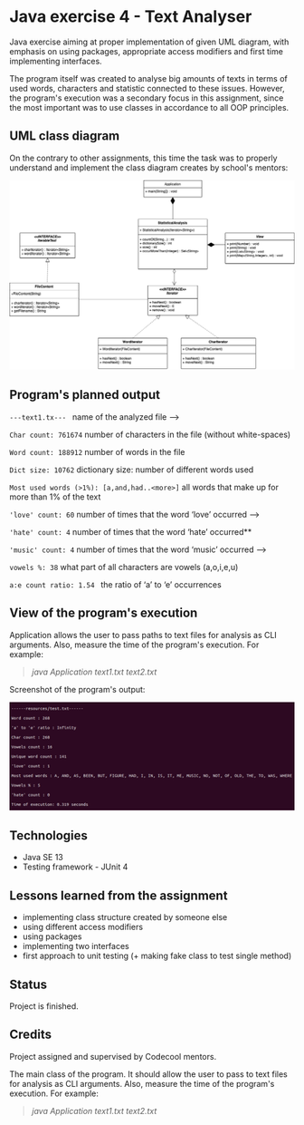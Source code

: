 # Java exercise 4 - Text Analyser

Java exercise aiming at proper implementation of given UML diagram, with emphasis on using packages, appropriate access modifiers and first time implementing interfaces.

The program itself was created to analyse big amounts of texts in terms of used words, characters and statistic connected to these issues. However, the program's execution was a secondary focus in this assignment, since the most important was to use classes in accordance to all OOP principles.

## UML class diagram

On the contrary to other assignments, this time the task was to properly understand and implement the class diagram creates by school's mentors:

!["Program UML diagram"](img/TextAnalayserJava.png)


## Program's planned output

`---text1.tx--- `    name of the analyzed file -->

`Char count: 761674`  number of characters in the file (without white-spaces)

`Word count: 188912`  number of words in the file

`Dict size: 10762`  dictionary size: number of different words used

`Most used words (>1%): [a,and,had..<more>]` all words that make up for more than 1% of the text

`'love' count: 60` number of times that the word ‘love’ occurred -->

`'hate' count: 4` number of times that the word ‘hate’ occurred**

`'music' count: 4` number of times that the word ‘music’ occurred -->

`vowels %: 38` what part of all characters are vowels (a,o,i,e,u)

`a:e count ratio: 1.54 ` the ratio of ‘a’ to ‘e’ occurrences

## View of the program's execution
Application allows the user to pass paths to text files for analysis as CLI arguments. Also, measure  the time of the program's execution. For example:

>  _java Application text1.txt text2.txt_

Screenshot of the program's output:

!["Program's output"](img/screen1.png)

## Technologies
* Java SE 13
* Testing framework - JUnit 4

## Lessons learned from the assignment
* implementing class structure created by someone else
* using different access modifiers
* using packages
* implementing two interfaces
* first approach to unit testing (+ making fake class to test single method)

## Status
Project is finished.

## Credits
Project assigned and supervised by Codecool mentors.


The main class of the program. It should allow the user to pass to text files for analysis as CLI arguments. Also, measure  the time of the program's execution. For example:

>  _java Application text1.txt text2.txt_
